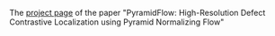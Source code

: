 The [project page](https://gasharper.github.io/PyramidFlowWeb/) of the paper "PyramidFlow: High-Resolution Defect Contrastive Localization using Pyramid Normalizing Flow"
